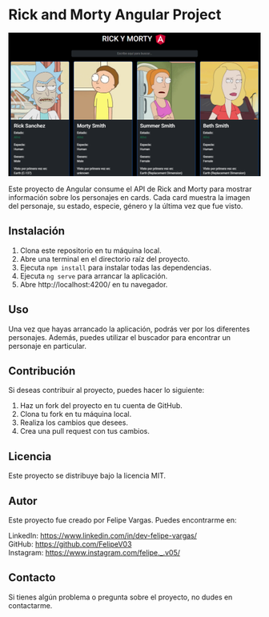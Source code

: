 # Rick and Morty Angular Project

<img src="https://github.com/FelipeV03/FelipeV03/blob/main/readmeImgs/apiRyM.png"/>

Este proyecto de Angular consume el API de Rick and Morty para mostrar información sobre los personajes en cards. Cada card muestra la imagen del personaje, su estado, especie, género y la última vez que fue visto.

## Instalación

1. Clona este repositorio en tu máquina local.
2. Abre una terminal en el directorio raíz del proyecto.
3. Ejecuta `npm install` para instalar todas las dependencias.
4. Ejecuta `ng serve` para arrancar la aplicación.
5. Abre http://localhost:4200/ en tu navegador.

## Uso

Una vez que hayas arrancado la aplicación, podrás ver por los diferentes personajes. Además, puedes utilizar el buscador para encontrar un personaje en particular.

## Contribución

Si deseas contribuir al proyecto, puedes hacer lo siguiente:

1. Haz un fork del proyecto en tu cuenta de GitHub.
2. Clona tu fork en tu máquina local.
3. Realiza los cambios que desees.
4. Crea una pull request con tus cambios.

## Licencia

Este proyecto se distribuye bajo la licencia MIT.

## Autor

Este proyecto fue creado por Felipe Vargas. Puedes encontrarme en:

LinkedIn: https://www.linkedin.com/in/dev-felipe-vargas/ <br/>
GitHub: https://github.com/FelipeV03 <br/>
Instagram: https://www.instagram.com/felipe._.v05/

## Contacto

Si tienes algún problema o pregunta sobre el proyecto, no dudes en contactarme.
